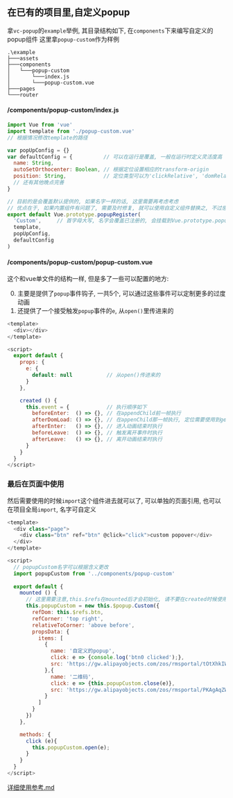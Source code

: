 
## 在已有的项目里,自定义popup

拿`vc-popup`的`example`举例, 其目录结构如下, 在`components`下来编写自定义的popup组件
这里拿`popup-custom`作为样例


```shell
.\example
├───assets
├───components
│   └───popup-custom
│       └───index.js
│       └───popup-custom.vue
├───pages
└───router
```

#### /components/popup-custom/**index.js**

```javascript
import Vue from 'vue'
import template from './popup-custom.vue'
// 根据情况修改template的路径

var popUpConfig = {}
var defaultConfig = {          // 可以在运行是覆盖, 一般在运行时定义灵活度高
  name: String,
  autoSetOrthocenter: Boolean, // 根据定位设置相应的transform-origin
  position: String,            // 定位类型可以为'clickRelative', 'domRelative', 'center'
  // 还有其他晚点完善
}

// 目前的是会覆盖默认提供的, 如果名字一样的话, 这里需要再考虑考虑
// 优点在于, 如果内置组件有问题了, 需要及时修复, 就可以使用自定义组件替换之, 不过感觉大部分是兼容性问题, 非逻辑问题
export default Vue.prototype.popupRegister(
  'Custom',     // 首字母大写, 名字会覆盖已注册的, 会挂载到Vue.prototype.popup[name]里
  template, 
  popUpConfig, 
  defaultConfig
)
```
#### /components/popup-custom/**popup-custom.vue**

这个和vue单文件的结构一样, 但是多了一些可以配置的地方:

0. 主要是提供了`popup`事件钩子, 一共5个, 可以通过这些事件可以定制更多的过度动画
1. 还提供了一个接受触发`popup`事件的`e`, 从`open()`里传进来的

```javascript
<template>
  <div></div>
</template>

<script>
  export default {
    props: {
      e: {
        default: null           // 从open()传进来的
      }
    },

    created () {
      this.event = {            // 执行顺序如下
        beforeEnter:  () => {}, // 在appendChild前一帧执行
        afterDomLoad: () => {}, // 在appenChild那一帧执行, 定位需要使用到getBoundingClientRect的话就挂在这里
        afterEnter:   () => {}, // 进入动画结束时执行
        beforeLeave:  () => {}, // 触发离开事件时执行
        afterLeave:   () => {}, // 离开动画结束时执行
      }
    }
  }
</script>
```
### 最后在页面中使用

然后需要使用的时候`import`这个组件进去就可以了, 可以单独的页面引用, 也可以在项目全局`import`, 名字可自定义

```JavaScript
<template>
  <div class="page">
    <div class="btn" ref="btn" @click="click">custom popover</div>
  </div>
</template>

<script>
  // popupCustom名字可以根据含义更改
  import popupCustom from '../components/popup-custom'
  
  export default {
    mounted () {
      // 这里需要注意,this.$refs在mounted后才会初始化, 请不要在created时候使用
      this.popupCustom = new this.$popup.Custom({
        refDom: this.$refs.btn,
        refCorner: 'top right',
        relativeToCorner: 'above before',
        propsData: {
          items: [
            {
              name: '自定义的popup',
              click: e => {console.log('btn0 clicked');},
              src: 'https://gw.alipayobjects.com/zos/rmsportal/tOtXhkIWzwotgGSeptou.svg'
            },{
              name: '二维码',
              click: e => {this.popupCustom.close(e)},
              src: 'https://gw.alipayobjects.com/zos/rmsportal/PKAgAqZWJVNwKsAJSmXd.svg'
            }
          ]
        }
      })
    },

    methods: {
      click (e){
        this.popupCustom.open(e);
      }
    }
  }
</script>
```

[详细使用参考.md](https://github.com/deepkolos/vc-popup/blob/master/doc/how-to-use-in-your-project.md)

